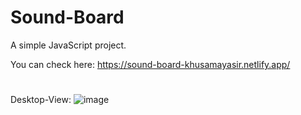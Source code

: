 # Sound-Board
A simple JavaScript project.

You can check here: https://sound-board-khusamayasir.netlify.app/

#
Desktop-View:
![image](https://user-images.githubusercontent.com/66178232/159849937-d6c24131-3c53-4b27-92db-f2097bdc4802.png)

